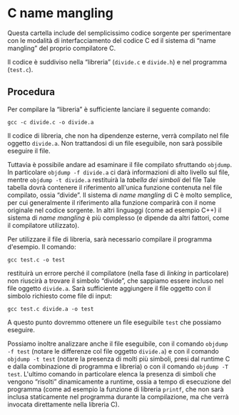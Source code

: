 # C name mangling

Questa cartella include del semplicissimo codice sorgente per sperimentare con le modalità di interfacciamento del codice C ed il sistema di “name mangling” del proprio compilatore C.

Il codice è suddiviso nella “libreria” (```divide.c``` e ```divide.h```) e nel programma (```test.c```).

## Procedura

Per compilare la “libreria” è sufficiente lanciare il seguente comando:

```
gcc -c divide.c -o divide.a
```

Il codice di libreria, che non ha dipendenze esterne, verrà compilato nel file oggetto ```divide.a```. Non trattandosi di un file eseguibile, non sarà possibile eseguire il file.

Tuttavia è possibile andare ad esaminare il file compilato sfruttando ```objdump```. In particolare ```objdump -f divide.a``` ci darà informazioni di alto livello sul file, mentre ```objdump -t divide.a``` restituirà la _tabella dei simboli_ del file
Tale tabella dovrà contenere il riferimento all'unica funzione contenuta nel file compilato, ossia “divide”.
Il sistema di _name mangling_ di C è molto semplice, per cui generalmente il riferimento alla funzione comparirà con il nome originale nel codice sorgente. In altri linguaggi (come ad esempio C++) il sistema di _name mangling_ è più complesso (e dipende da altri fattori, come il compilatore utilizzato).

Per utilizzare il file di libreria, sarà necessario compilare il programma d'esempio.
Il comando:

```
gcc test.c -o test
```

restituirà un errore perché il compilatore (nella fase di _linking_ in particolare) non riuscirà a trovare il simbolo “divide”, che sappiamo essere incluso nel file oggetto ```divide.a```.
Sarà sufficiente aggiungere il file oggetto con il simbolo richiesto come file di input:

```
gcc test.c divide.a -o test
```

A questo punto dovremmo ottenere un file eseguibile ```test``` che possiamo eseguire.

Possiamo inoltre analizzare anche il file eseguibile, con il comando ```objdump -f test``` (notare le differenze col file oggetto ```divide.a```) e con il comando ```objdump -t test``` (notare la presenza di molti più simboli, presi dal runtime C e dalla combinazione di programma e libreria) o con il comando ```objdump -T test```.
L'ultimo comando in particolare elenca la presenza di simboli che vengono “risolti” dinamicamente a runtime, ossia a tempo di esecuzione del programma (come ad esempio la funzione di libreria ```printf```, che non sarà inclusa staticamente nel programma durante la compilazione, ma che verrà invocata direttamente nella libreria C).

